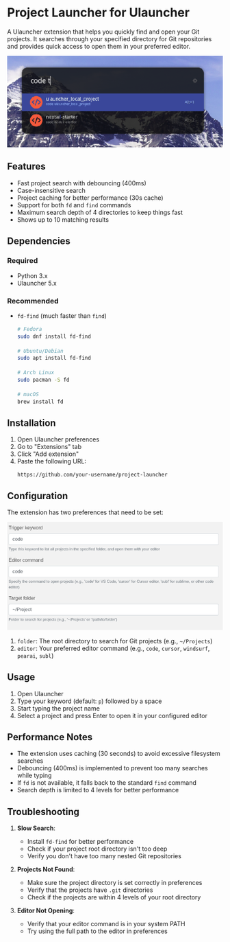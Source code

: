 # Project Launcher for Ulauncher

A Ulauncher extension that helps you quickly find and open your Git projects. It searches through your specified directory for Git repositories and provides quick access to open them in your preferred editor.

![Project Launcher](images/launcher.png)

## Features

- Fast project search with debouncing (400ms)
- Case-insensitive search
- Project caching for better performance (30s cache)
- Support for both `fd` and `find` commands
- Maximum search depth of 4 directories to keep things fast
- Shows up to 10 matching results

## Dependencies

### Required
- Python 3.x
- Ulauncher 5.x

### Recommended
- `fd-find` (much faster than `find`)
  ```bash
  # Fedora
  sudo dnf install fd-find

  # Ubuntu/Debian
  sudo apt install fd-find

  # Arch Linux
  sudo pacman -S fd

  # macOS
  brew install fd
  ```

## Installation

1. Open Ulauncher preferences
2. Go to "Extensions" tab
3. Click "Add extension"
4. Paste the following URL:
   ```
   https://github.com/your-username/project-launcher
   ```

## Configuration

The extension has two preferences that need to be set:

![Configuration](images/config.png)

1. `folder`: The root directory to search for Git projects (e.g., `~/Projects`)
2. `editor`: Your preferred editor command (e.g., `code`, `cursor`, `windsurf`, `pearai`, `subl`)

## Usage

1. Open Ulauncher
2. Type your keyword (default: `p`) followed by a space
3. Start typing the project name
4. Select a project and press Enter to open it in your configured editor

## Performance Notes

- The extension uses caching (30 seconds) to avoid excessive filesystem searches
- Debouncing (400ms) is implemented to prevent too many searches while typing
- If `fd` is not available, it falls back to the standard `find` command
- Search depth is limited to 4 levels for better performance

## Troubleshooting

1. **Slow Search**: 
   - Install `fd-find` for better performance
   - Check if your project root directory isn't too deep
   - Verify you don't have too many nested Git repositories

2. **Projects Not Found**:
   - Make sure the project directory is set correctly in preferences
   - Verify that the projects have `.git` directories
   - Check if the projects are within 4 levels of your root directory

3. **Editor Not Opening**:
   - Verify that your editor command is in your system PATH
   - Try using the full path to the editor in preferences
